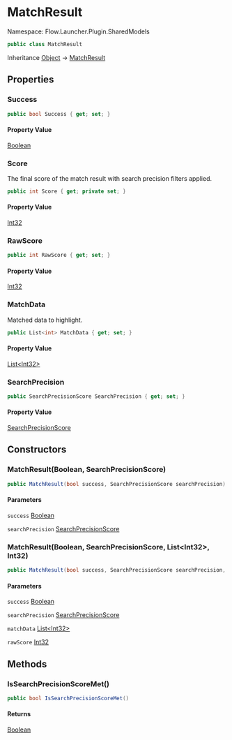 # MatchResult

Namespace: Flow.Launcher.Plugin.SharedModels



```csharp
public class MatchResult
```

Inheritance [Object](https://docs.microsoft.com/en-us/dotnet/api/system.object) → [MatchResult](matchresult.md)

## Properties

### **Success**



```csharp
public bool Success { get; set; }
```

#### Property Value

[Boolean](https://docs.microsoft.com/en-us/dotnet/api/system.boolean)<br>

### **Score**

The final score of the match result with search precision filters applied.

```csharp
public int Score { get; private set; }
```

#### Property Value

[Int32](https://docs.microsoft.com/en-us/dotnet/api/system.int32)<br>

### **RawScore**



```csharp
public int RawScore { get; set; }
```

#### Property Value

[Int32](https://docs.microsoft.com/en-us/dotnet/api/system.int32)<br>

### **MatchData**

Matched data to highlight.

```csharp
public List<int> MatchData { get; set; }
```

#### Property Value

[List&lt;Int32&gt;](https://docs.microsoft.com/en-us/dotnet/api/system.collections.generic.list-1)<br>

### **SearchPrecision**



```csharp
public SearchPrecisionScore SearchPrecision { get; set; }
```

#### Property Value

[SearchPrecisionScore](sharedmodels.searchprecisionscore.md)<br>

## Constructors

### **MatchResult(Boolean, SearchPrecisionScore)**



```csharp
public MatchResult(bool success, SearchPrecisionScore searchPrecision)
```

#### Parameters

`success` [Boolean](https://docs.microsoft.com/en-us/dotnet/api/system.boolean)<br>

`searchPrecision` [SearchPrecisionScore](sharedmodels.searchprecisionscore.md)<br>

### **MatchResult(Boolean, SearchPrecisionScore, List&lt;Int32&gt;, Int32)**



```csharp
public MatchResult(bool success, SearchPrecisionScore searchPrecision, List<int> matchData, int rawScore)
```

#### Parameters

`success` [Boolean](https://docs.microsoft.com/en-us/dotnet/api/system.boolean)<br>

`searchPrecision` [SearchPrecisionScore](sharedmodels.searchprecisionscore.md)<br>

`matchData` [List&lt;Int32&gt;](https://docs.microsoft.com/en-us/dotnet/api/system.collections.generic.list-1)<br>

`rawScore` [Int32](https://docs.microsoft.com/en-us/dotnet/api/system.int32)<br>

## Methods

### **IsSearchPrecisionScoreMet()**



```csharp
public bool IsSearchPrecisionScoreMet()
```

#### Returns

[Boolean](https://docs.microsoft.com/en-us/dotnet/api/system.boolean)<br>
